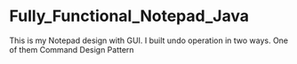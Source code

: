 # Fully_Functional_Notepad_Java
This is my Notepad design with GUI. I built undo operation in two ways. One of them Command Design Pattern
